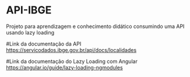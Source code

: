 # API-IBGE
Projeto para aprendizagem e conhecimento didático consumindo uma API usando lazy loading

#Link da documentação da API
https://servicodados.ibge.gov.br/api/docs/localidades

#Link da documentação do Lazy Loading com Angular
https://angular.io/guide/lazy-loading-ngmodules
